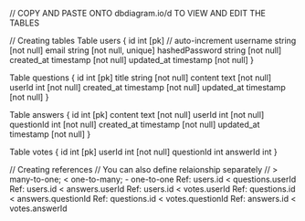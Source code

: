 // COPY AND PASTE ONTO dbdiagram.io/d TO VIEW AND EDIT THE TABLES

// Creating tables
Table users {
  id int [pk] // auto-increment
  username string [not null]
  email string [not null, unique]
  hashedPassword string [not null]
  created_at timestamp [not null]
  updated_at timestamp [not null]
}

Table questions {
  id int [pk]
  title string [not null]
  content text [not null]
  userId int [not null]
  created_at timestamp [not null]
  updated_at timestamp [not null]
}

Table answers {
  id int [pk]
  content text [not null]
  userId int [not null]
  questionId int [not null]
  created_at timestamp [not null]
  updated_at timestamp [not null]
}

Table votes {
  id int [pk]
  userId int [not null]
  questionId int
  answerId int
}

// Creating references
// You can also define relaionship separately
// > many-to-one; < one-to-many; - one-to-one
 Ref: users.id < questions.userId
 Ref: users.id < answers.userId
 Ref: users.id < votes.userId
 Ref: questions.id < answers.questionId
 Ref: questions.id < votes.questionId
 Ref: answers.id < votes.answerId

